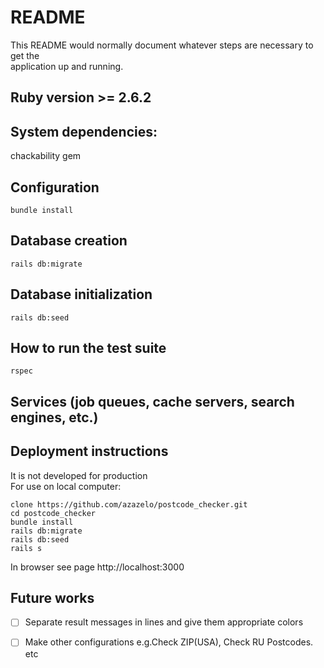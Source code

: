 # README  
  
This README would normally document whatever steps are necessary to get the  
application up and running.  
  
## Ruby version >= 2.6.2  
  
## System dependencies:  
chackability gem  
  
## Configuration  
```
bundle install  
```
## Database creation  
```
rails db:migrate  
```
## Database initialization  
```
rails db:seed
```
## How to run the test suite  
```
rspec
```
  
## Services (job queues, cache servers, search engines, etc.)  
  
## Deployment instructions
It is not developed for production  
For use on local computer:  
```
clone https://github.com/azazelo/postcode_checker.git  
cd postcode_checker
bundle install  
rails db:migrate
rails db:seed
rails s  
```
In browser see page http://localhost:3000  

## Future works

- [ ] Separate result messages in lines and give them appropriate colors  
- [ ] Make other configurations e.g.Check ZIP(USA), Check RU Postcodes. etc

